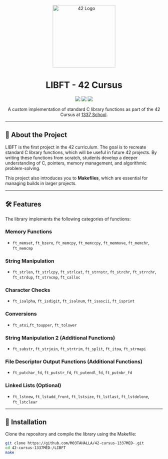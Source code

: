<p align="center">
  <img src="https://lh3.googleusercontent.com/proxy/kaskFs0kmqsC-z-JVDzoG_AVDPH05QjfWn_Q6RKT3jPXe9nipn4szvJTvaDAP4eaGkfy7DFgEO3sNfWFgDqAkaWP3l1KHSo" alt="42 Logo" width="200px" />
</p>

<h1 align="center">LIBFT - 42 Cursus</h1>

<p align="center">
  <img src="https://img.shields.io/badge/Language-C-blue.svg" />
  <img src="https://img.shields.io/badge/Status-Completed-brightgreen.svg" />
  <img src="https://img.shields.io/badge/42-Project-success" />
</p>

<p align="center">
  A custom implementation of standard C library functions as part of the 42 Cursus at <a href="https://1337.ma">1337 School</a>.
</p>

---

## 📜 About the Project

LIBFT is the first project in the 42 curriculum. The goal is to recreate standard C library functions, which will be useful in future 42 projects. By writing these functions from scratch, students develop a deeper understanding of C, pointers, memory management, and algorithmic problem-solving.

This project also introduces you to **Makefiles**, which are essential for managing builds in larger projects.

---

## 🛠️ Features

The library implements the following categories of functions:

### Memory Functions
- `ft_memset`, `ft_bzero`, `ft_memcpy`, `ft_memccpy`, `ft_memmove`, `ft_memchr`, `ft_memcmp`

### String Manipulation
- `ft_strlen`, `ft_strlcpy`, `ft_strlcat`, `ft_strnstr`, `ft_strchr`, `ft_strrchr`, `ft_strdup`, `ft_strncmp`, `ft_calloc`

### Character Checks
- `ft_isalpha`, `ft_isdigit`, `ft_isalnum`, `ft_isascii`, `ft_isprint`

### Conversions
- `ft_atoi`,`ft_toupper`, `ft_tolower`

### String Manipulation 2 (Additional Functions)
- `ft_substr`, `ft_strjoin`, `ft_strtrim`, `ft_split`, `ft_itoa`, `ft_strmapi`

### File Descriptor Output Functions (Additional Functions)
- `ft_putchar_fd`, `ft_putstr_fd`, `ft_putendl_fd`, `ft_putnbr_fd`

### Linked Lists (Optional)
- `ft_lstnew`, `ft_lstadd_front`, `ft_lstsize`, `ft_lstlast`, `ft_lstdelone`, `ft_lstclear`
---

## 🚀 Installation

Clone the repository and compile the library using the Makefile:

```bash
git clone https://github.com/M03TAHALLA/42-cursus-1337MED-.git
cd 42-cursus-1337MED-/LIBFT
make
